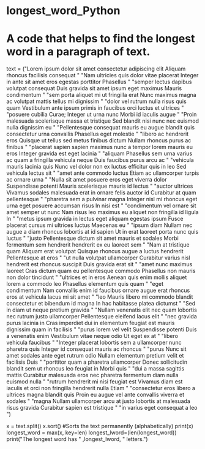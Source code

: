 # longest_word_Python
# A code that helps to find the longest word in a paragraph of text.

text = ("Lorem ipsum dolor sit amet consectetur adipiscing elit Aliquam rhoncus facilisis consequat "
        "Nam ultricies quis dolor vitae placerat Integer in ante sit amet eros egestas porttitor Phasellus "
        "semper lectus dapibus volutpat consequat Duis gravida sit amet ipsum eget maximus Mauris condimentum "
        "sem porta aliquet mi ut fringilla erat Nunc maximus magna ac volutpat mattis tellus mi dignissim "
        "dolor vel rutrum nulla risus quis quam Vestibulum ante ipsum primis in faucibus orci luctus et ultrices "
        "posuere cubilia Curae; Integer ut urna nunc Morbi id iaculis augue "
        "Proin malesuada scelerisque massa et tristique Sed blandit nisi nunc nec euismod nulla dignissim eu "
        "Pellentesque consequat mauris eu augue blandit quis consectetur urna convallis Phasellus eget molestie "
        "libero ac hendrerit eros Quisque ut tellus sed metus finibus dictum Nullam rhoncus purus ac finibus "
        "placerat sapien sapien maximus nunc a tempor lorem mauris eu eros Integer gravida est eget lacinia "
        "aliquam Phasellus sem urna varius ac quam a fringilla vehicula neque Duis faucibus purus arcu ac "
        "vehicula mauris lacinia quis Nunc vel dolor non ex luctus efficitur quis in leo Sed vehicula lectus sit "
        "amet ante commodo luctus Etiam ac ullamcorper turpis ac ornare urna "
        "Nulla sit amet posuere eros eget viverra dolor Suspendisse potenti Mauris scelerisque mauris id lectus "
        "auctor ultrices Vivamus sodales malesuada erat in ornare felis auctor id Curabitur at quam pellentesque "
        "pharetra sem a pulvinar magna Integer nisl mi rhoncus eget urna eget posuere accumsan risus In nisi est "
        "condimentum vel ornare sit amet semper ut nunc Nam risus leo maximus eu aliquet non fringilla id ligula In "
        "metus ipsum gravida in lectus eget aliquam egestas ipsum Fusce placerat cursus mi ultrices luctus Maecenas eu "
        "ipsum diam Nullam nec augue a diam rhoncus lobortis at id sapien Ut in erat laoreet porta nunc quis luctus "
        "justo Pellentesque dictum sit amet mauris et sodales Morbi fermentum sem hendrerit hendrerit ex eu laoreet sem "
        "Nam at tristique quam Aliquam erat volutpat Quisque rhoncus augue a luctus hendrerit Pellentesque at eros "
        "ut nulla volutpat ullamcorper Curabitur varius nisl hendrerit est rhoncus suscipit Duis gravida erat sit "
        "amet nunc maximus laoreet Cras dictum quam eu pellentesque commodo Phasellus non mauris non dolor tincidunt "
        "ultrices et in eros Aenean quis enim mollis aliquet lorem a commodo leo Phasellus elementum quis quam "
        "eget condimentum Nam convallis enim id faucibus ornare augue erat rhoncus eros at vehicula lacus mi sit amet "
        "leo Mauris libero mi commodo blandit consectetur et bibendum id magna In hac habitasse platea dictumst "
        "Sed in diam ut neque pretium gravida "
        "Nullam venenatis elit nec quam lobortis nec rutrum justo ullamcorper Pellentesque eleifend lacus elit "
        "nec gravida purus lacinia in Cras imperdiet dui in elementum feugiat est mauris dignissim quam in facilisis "
        "purus lorem vel velit Suspendisse potenti Duis a venenatis enim Vestibulum vitae neque odio Ut eget ex at "
        "libero vehicula faucibus "
        "Integer placerat lobortis sem a ullamcorper nunc pharetra quis Integer id consequat mauris ac rhoncus "
        "purus Nunc sit amet sodales ante eget rutrum odio Nullam elementum pretium velit et facilisis Duis "
        "porttitor quam a pharetra ullamcorper Donec sollicitudin blandit sem ut rhoncus leo feugiat in Morbi quis "
        "dui a massa sagittis mattis Curabitur malesuada eros nec pharetra fermentum diam nulla euismod nulla "
        "rutrum hendrerit mi nisi feugiat est Vivamus diam est iaculis et orci non fringilla hendrerit nulla Etiam "
        "consectetur eros libero a ultrices magna blandit quis Proin eu augue vel ante convallis viverra et sodales "
        "magna Nullam ullamcorper arcu at justo lobortis at malesuada risus gravida Curabitur sapien est tristique "
        "in varius eget consequat a leo ")

x = text.split()
x.sort() #Sorts the text permanently (alphabetically)
print(x) 
longest_word = max(x, key=len)
longest_lword=(len(longest_word))
print("The longest word has " ,longest_lword, " letters.")
